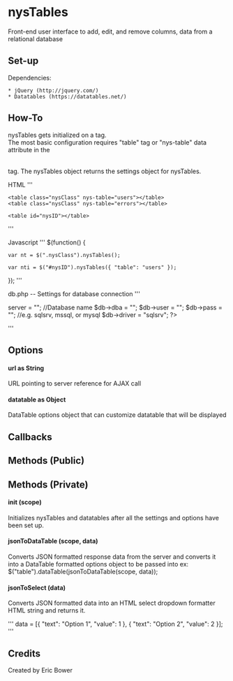nysTables
=========

Front-end user interface to add, edit, and remove columns, data from a relational database

Set-up
---------

Dependencies:

	* jQuery (http://jquery.com/)
	* Datatables (https://datatables.net/)

How-To
---------

nysTables gets initialized on a <table> tag.  
The most basic configuration requires "table" tag or "nys-table" data attribute in the <table> tag.
The nysTables object returns the settings object for nysTables.

HTML
'''
<body>

	<table class="nysClass" nys-table="users"></table>
	<table class="nysClass" nys-table="errors"></table>

	<table id="nysID"></table>

</body>
'''

Javascript
'''
$(function() {

	var nt = $(".nysClass").nysTables();

	var nti = $("#nysID").nysTables({ "table": "users" });

});
'''

db.php -- Settings for database connection
'''
<?php

	$db = new stdClass();

	//Server address
	$db->server = "";
	//Database name
	$db->dba = "";
	$db->user = "";
	$db->pass = "";
	//e.g. sqlsrv, mssql, or mysql
	$db->driver = "sqlsrv";

?>
'''

Options
---------

#### url as String
URL pointing to server reference for AJAX call

#### datatable as Object
DataTable options object that can customize datatable that will be displayed

Callbacks
---------

Methods (Public)
---------

Methods (Private)
---------

#### init (scope)
Initializes nysTables and datatables after all the settings and options have been set up.

#### jsonToDataTable (scope, data)
Converts JSON formatted response data from the server and 
converts it into a DataTable formatted options object to be passed into ex: $("table").dataTable(jsonToDataTable(scope, data));

#### jsonToSelect (data)
Converts JSON formatted data into an HTML select dropdown formatter HTML string and returns it.

'''
data = [{
	"text": "Option 1",
	"value": 1
}, {
	"text": "Option 2",
	"value": 2
}];
'''


Credits 
---------

Created by Eric Bower
